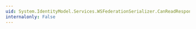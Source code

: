 ```yaml
---
uid: System.IdentityModel.Services.WSFederationSerializer.CanReadResponse(System.String)
internalonly: False
---
```

